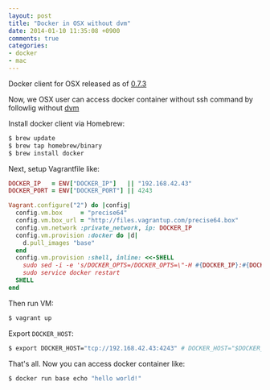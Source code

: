 ```yaml
---
layout: post
title: "Docker in OSX without dvm"
date: 2014-01-10 11:35:08 +0900
comments: true
categories:
- docker
- mac
---
```


Docker client for OSX released as of [0.7.3](https://github.com/dotcloud/docker/blob/master/CHANGELOG.md#073-2014-01-02)

Now, we OSX user can access docker container without ssh command by followlig without [dvm](http://fnichol.github.io/dvm/)

Install docker client via Homebrew:

```bash
$ brew update
$ brew tap homebrew/binary
$ brew install docker
```

Next, setup Vagrantfile like:

```ruby
DOCKER_IP   = ENV["DOCKER_IP"]   || "192.168.42.43"
DOCKER_PORT = ENV["DOCKER_PORT"] || 4243

Vagrant.configure("2") do |config|
  config.vm.box     = "precise64"
  config.vm.box_url = "http://files.vagrantup.com/precise64.box"
  config.vm.network :private_network, ip: DOCKER_IP
  config.vm.provision :docker do |d|
    d.pull_images "base"
  end
  config.vm.provision :shell, inline: <<-SHELL
    sudo sed -i -e 's/DOCKER_OPTS=/DOCKER_OPTS=\"-H #{DOCKER_IP}:#{DOCKER_PORT}\"/g' /etc/init/docker.conf
    sudo service docker restart
  SHELL
end
```

Then run VM:

```bash
$ vagrant up
```

Export `DOCKER_HOST`:

```bash
$ export DOCKER_HOST="tcp://192.168.42.43:4243" # DOCKER_HOST="$DOCKER_IP:$DOCKER_PORT"
```

That's all. Now you can access docker container like:

```bash
$ docker run base echo "hello world!"
```
